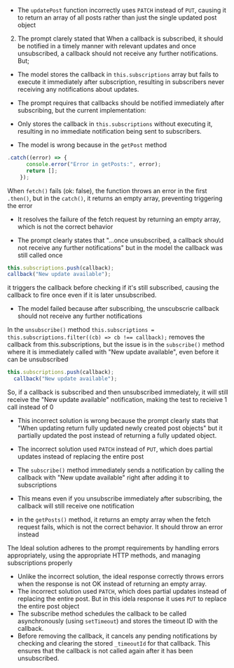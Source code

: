 - The `updatePost` function incorrectly uses `PATCH` instead of `PUT`, causing it to return an array of all posts rather than just the single updated post object

2. The prompt clarely stated that When a callback is subscribed, it should be notified in a timely manner with relevant updates and once unsubscribed, a callback should not receive any further notifications. But;

- The model stores the callback in `this.subscriptions` array but fails to execute it immediately after subscription, resulting in subscribers never receiving any notifications about updates.

- The prompt requires that callbacks should be notified immediately after subscribing, but the current implementation:
- Only stores the callback in `this.subscriptions` without executing it, resulting in no immediate notification being sent to subscribers.

- The model is wrong because in the `getPost` method

```javascript
.catch((error) => {
      console.error("Error in getPosts:", error);
      return [];
    });
```

When `fetch()` fails (ok: false), the function throws an error in the first `.then()`, but in the `catch()`, it returns an empty array, preventing triggering the error

- It resolves the failure of the fetch request by returning an empty array, which is not the correct behavior

- The prompt clearly states that "...once unsubscribed, a callback should not receive any further notifications" but in the model the callback was still called once

```javascript
this.subscriptions.push(callback);
callback("New update available");
```
it triggers the callback before checking if it's still subscribed, causing the callback to fire once even if it is later unsubscribed.









- The model failed because after subscribing, the unscubscrie callback should not receive any further notifications

In the `unsubscribe()` method `this.subscriptions = this.subscriptions.filter((cb) => cb !== callback);` removes the callback from this.subscriptions, but the issue is in the `subscribe()` method where it is immediately called with "New update available", even before it can be unsubscribed

```javascript
this.subscriptions.push(callback);
  callback("New update available"); 
```
So, if a callback is subscribed and then unsubscribed immediately, it will still receive the "New update available" notification, making the test to recieive 1 call instead of 0


- This incorrect solution is wrong because the prompt clearly stats that "When updating return fully updated newly created post objects" but it partially updated the post instead of returning a fully updated object.
- The incorrect solution used `PATCH` instead of `PUT`, which does partial updates instead of replacing the entire post

- The `subscribe()` method immediately sends a notification by calling the callback with "New update available" right after adding it to subscriptions
- This means even if you unsubscribe immediately after subscribing, the callback will still receive one notification
- in the `getPosts()` method, it returns an empty array when the fetch request fails, which is not the correct behavior. It should throw an error instead









The Ideal solution adheres to the prompt requirements by handling errors appropriately, using the appropriate HTTP methods, and managing subscriptions properly
- Unlike the incorrect solution, the ideal response correctly throws errors when the response is not OK instead of returning an empty array.
- The incorrect solution used `PATCH`, which does partial updates instead of replacing the entire post. But in this idela response it uses `PUT` to replace the entire post object
- The subscribe method schedules the callback to be called asynchronously (using `setTimeout`) and stores the timeout ID with the callback.
- Before removing the callback, it cancels any pending notifications by checking and clearing the stored `_timeoutId` for that callback. This ensures that the callback is not called again after it has been unsubscribed.

